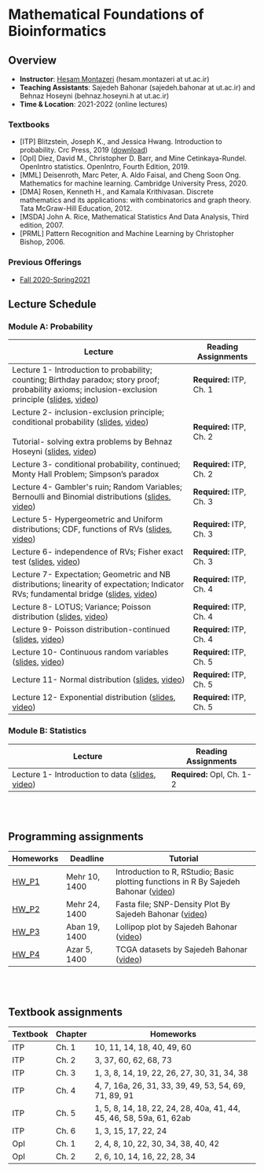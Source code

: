 # Mathematical Foundations of Bioinformatics

## Overview
- **Instructor**: [Hesam Montazeri](http://lcbb.ut.ac.ir) (hesam.montazeri at ut.ac.ir)
- **Teaching Assistants**: Sajedeh Bahonar (sajedeh.bahonar at ut.ac.ir) and Behnaz Hoseyni (behnaz.hoseyni.h at ut.ac.ir) 
- **Time & Location**: 2021-2022 (online lectures)
### Textbooks
- [ITP] Blitzstein, Joseph K., and Jessica Hwang. Introduction to probability. Crc Press, 2019 ([download](https://drive.google.com/file/d/1VmkAAGOYCTORq1wxSQqy255qLJjTNvBI/view))
- [OpI] Diez, David M., Christopher D. Barr, and Mine Cetinkaya-Rundel. OpenIntro statistics. OpenIntro, Fourth Edition, 2019. 
- [MML] Deisenroth, Marc Peter, A. Aldo Faisal, and Cheng Soon Ong. Mathematics for machine learning. Cambridge University Press, 2020.
- [DMA] Rosen, Kenneth H., and Kamala Krithivasan. Discrete mathematics and its applications: with combinatorics and graph theory. Tata McGraw-Hill Education, 2012.
- [MSDA] John A. Rice, Mathematical Statistics And Data Analysis, Third edition, 2007.
- [PRML] Pattern Recognition and Machine Learning by Christopher Bishop, 2006. 

### Previous Offerings
- [Fall 2020-Spring2021](PreviousOfferings/Fall2020/) 

## Lecture Schedule

### Module A: Probability
Lecture | Reading Assignments | 
 -------------------------- | -------------------------- |
Lecture 1- Introduction to probability; counting; Birthday paradox; story proof; probability axioms; inclusion-exclusion principle ([slides](https://drive.google.com/file/d/1rIlBGc3ZRgWWJS91PwBPMK9koHY-o3kP/view?usp=sharing), [video](https://drive.google.com/file/d/1meXN0co4PvvH3y6stxyNksQq1Y5xjF1d/view?usp=sharing))   | **Required:** ITP, Ch. 1 | 
Lecture 2- inclusion-exclusion principle; conditional probability ([slides](https://drive.google.com/file/d/1dk9sgAo7Hk9G_aKmepB_gwLfnQqQusAc/view?usp=sharing), [video](https://drive.google.com/file/d/1Q1EMkMX0X0YrRz8xaKlOk-_Gfb0D15ZS/view?usp=sharing)) <br> <br> Tutorial- solving extra problems by Behnaz Hoseyni ([slides](https://drive.google.com/file/d/1S49J9zzrePRTsS_R-xNGHSL48fnE6tAE/view?usp=sharing), [video](https://drive.google.com/file/d/1h9kRzLuUtWQp1p1Vxq1Bs6h5fGu14ctB/view?usp=sharing)) | **Required:** ITP, Ch. 2 | 
Lecture 3- conditional probability, continued; Monty Hall Problem; Simpson’s paradox | **Required:** ITP, Ch. 2 | 
Lecture 4- Gambler's ruin; Random Variables; Bernoulli and Binomial distributions ([slides](https://drive.google.com/file/d/1RUB28Z21JHtB7ZH2_GD_UaTI3-4bRaLU/view?usp=sharing), [video](https://drive.google.com/file/d/1op6su2gNG7TNxXByY6fAUwzKbRVnGcwC/view?usp=sharing)) | **Required:** ITP, Ch. 3 |  
Lecture 5- Hypergeometric and Uniform distributions; CDF, functions of RVs ([slides](https://drive.google.com/file/d/1r1fPLwb92EF8e-zWUGsCzkOSme3_YR6q/view?usp=sharing), [video](https://drive.google.com/file/d/1QaRvAjnQ5vpZFru77aeSCsfLO8cpvDMH/view?usp=sharing))  | **Required:** ITP, Ch. 3 | 
Lecture 6- independence of RVs; Fisher exact test ([slides](https://drive.google.com/file/d/1VC28jDuK49yWSivpYQ6Wx24N1rR4zVaP/view?usp=sharing), [video](https://drive.google.com/file/d/1B9Xp8EP7o-LlhXJpmUphKZEX3HX_W_oV/view?usp=sharing)) | **Required:** ITP, Ch. 3 | 
Lecture 7- Expectation; Geometric and NB distributions; linearity of expectation; Indicator RVs; fundamental bridge  ([slides](https://drive.google.com/file/d/1VlEDfbJou-bEsvCkUUA_TSxN-pKjJntW/view?usp=sharing), [video](https://drive.google.com/file/d/1Mk-qfEJ5lA8Z-kPjd5-w6YE8TGPrbJce/view?usp=sharing)) | **Required:** ITP, Ch. 4 | 
Lecture 8- LOTUS; Variance; Poisson distribution ([slides](https://drive.google.com/file/d/1QZniLyWA-dewUlWfiZ_Ia_K5z2JbQX0z/view?usp=sharing), [video](https://drive.google.com/file/d/1yX59KHr_BP1gtsVCo8WeElb8eEnwo5KV/view?usp=sharing)) | **Required:** ITP, Ch. 4 | 
Lecture 9- Poisson distribution-continued ([slides](https://drive.google.com/file/d/1-9PRUGL7GB64UQFtHgRz_qv7_M7LCAO1/view?usp=sharing), [video](https://drive.google.com/file/d/1STO1mb04X1LUbUChCVi3qNiq0GnOuiJB/view?usp=sharing)) | **Required:** ITP, Ch. 4 | 
Lecture 10- Continuous random variables ([slides](https://drive.google.com/file/d/1Qt0eia9tr_3hVJ65QXUBY-NuUWS0EVcy/view?usp=sharing), [video](https://drive.google.com/file/d/15VbeVGXN7rp-JvlBigLPF1WL9ShDc9AJ/view?usp=sharing)) | **Required:** ITP, Ch. 5 | 
Lecture 11- Normal distribution ([slides](https://drive.google.com/file/d/1sG6aLEQJnyUbE1AyCMHHDRsFwlzjvKkS/view?usp=sharing), [video](https://drive.google.com/file/d/1db8wgKSA3ekTSzWYQ7srNEcl128BYJHB/view?usp=sharing)) | **Required:** ITP, Ch. 5 | 
Lecture 12- Exponential distribution ([slides](https://drive.google.com/file/d/14GmRZhRDxpvN6ZT4vncWR9C9VU4mftkg/view?usp=sharing), [video](https://drive.google.com/file/d/1MnUlb_dy57pchiHjDsPIeN9SYa-0ZKqH/view?usp=sharing)) | **Required:** ITP, Ch. 5 | 

### Module B: Statistics
Lecture | Reading Assignments | 
 -------------------------- | -------------------------- |
Lecture 1- Introduction to data ([slides](https://drive.google.com/file/d/17tcsEBVLMaXdDIZi4Hoq4EoAOqPRcEbm/view?usp=sharing), [video](https://drive.google.com/file/d/1wXAg054X3rjm5HogNciJQojcy5mkgCJE/view?usp=sharing))   | **Required:** OpI, Ch. 1-2 | 

<br> <br> 
## Programming assignments
Homeworks  | Deadline | Tutorial
 ------- | --------------------------------- | ---------------------------------|
[HW_P1](https://drive.google.com/file/d/15ieTOp1S7aLuhAMHewnKruWxuXEeylmm/view?usp=sharing) | Mehr 10, 1400 | Introduction to R, RStudio; Basic plotting functions in R By Sajedeh Bahonar ([video](https://drive.google.com/file/d/1wwOdsTVAha4UgvJa2F_a3wTTxJVr_HJ_/view?usp=sharing)) |
[HW_P2](https://drive.google.com/file/d/1RBeoNPZP-tMjkdVEzqVN1x8Y5wjAYpWd/view?usp=sharing) | Mehr 24, 1400 | Fasta file; SNP-Density Plot By Sajedeh Bahonar ([video](https://drive.google.com/file/d/1ynIUorHMXDEoaDZYpsTAUi-vClS9PCLB/view?usp=sharing)) | 
[HW_P3](https://drive.google.com/file/d/1qJZZkzOzDea0t0KXEbd1_zgOSRNPXoVk/view?usp=sharing) | Aban 19, 1400 | Lollipop plot by Sajedeh Bahonar ([video](https://drive.google.com/file/d/1zIoanOMMEOysxNH3hcyAJCKFWpHfgDcr/view?usp=sharing))|
[HW_P4](https://drive.google.com/file/d/1CRLW1Hxie-D7LSIUsL-0Yw4Fj0PNekW1/view?usp=sharing) | Azar 5, 1400 | TCGA datasets by Sajedeh Bahonar  ([video](https://drive.google.com/file/d/1qfn3OOU8Ag0VgaQ33xgkCDjzRCEOMWYS/view?usp=sharing))|


<br> <br> 
## Textbook assignments
Textbook | Chapter | Homeworks  |
-------- | ---- | -------------------------------------- |
ITP | Ch. 1 | 10, 11, 14, 18, 40, 49, 60 |
ITP | Ch. 2 | 3, 37, 60, 62, 68, 73 |
ITP | Ch. 3 | 1, 3, 8, 14, 19, 22, 26, 27, 30, 31, 34, 38 |
ITP | Ch. 4 | 4, 7, 16a, 26, 31, 33, 39, 49, 53, 54, 69, 71, 89, 91 |
ITP | Ch. 5 | 1, 5, 8, 14, 18, 22, 24, 28, 40a, 41, 44, 45, 46, 58, 59a, 61, 62ab |
ITP | Ch. 6 | 1, 3, 15, 17, 22, 24 |
OpI | Ch. 1 | 2, 4, 8, 10, 22, 30, 34, 38, 40, 42 |
OpI | Ch. 2 | 2, 6, 10, 14, 16, 22, 28, 34 |

